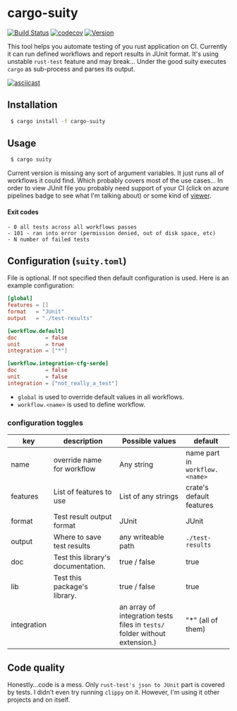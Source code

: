 # cargo-suity

[![Build Status](https://dev.azure.com/andoriyu/cargo-suity/_apis/build/status/andoriyu.cargo-suity?branchName=master)](https://dev.azure.com/andoriyu/cargo-suity/_build/latest?definitionId=3&branchName=master)
[![codecov](https://codecov.io/gh/andoriyu/cargo-suity/branch/master/graph/badge.svg)](https://codecov.io/gh/andoriyu/cargo-suity)
[![Version](https://img.shields.io/crates/v/cargo-suity.svg?style=flat)](https://crates.io/crates/cargo-suity)

This tool helps you automate testing of you rust application on CI. Currently it can run defined workflows and
 report results in JUnit format. It's using unstable `rust-test` feature and may break... Under the good suity executes
 `cargo` as sub-process and parses its output.

[![asciicast](https://asciinema.org/a/IXmGVIpJzg3lzyBCpYWe3bwwq.svg)](https://asciinema.org/a/IXmGVIpJzg3lzyBCpYWe3bwwq)

## Installation

```sh
 $ cargo install -f cargo-suity
```

## Usage
```sh
 $ cargo suity
```

Current version is missing any sort of argument variables. It just runs all of workflows it could find.
 Which probably covers most of the use cases... In order to view JUnit file you probably need support of your CI
  (click on azure pipelines badge to see what I'm talking about) or some kind of [viewer](http://lukejpreston.github.io/junit_viewer/).
 
#### Exit codes
    - 0 all tests across all workflows passes
    - 101 - ran into error (permission denied, out of disk space, etc)
    - N number of failed tests


## Configuration (`suity.toml`)

File is optional. If not specified then default configuration is used. Here is an example configuration: 
```toml
[global]
features = []
format   = "JUnit"
output   = "./test-results"

[workflow.default]
doc         = false
unit        = true
integration = ["*"]

[workflow.integration-cfg-serde]
doc         = false
unit        = false
integration = ["not_really_a_test"]
```

 - `global` is used to override default values in all workflows.
 - `workflow.<name>` is used to define workflow.
### configuration toggles
| key          	| description                        	| Possible values                                                             	| default                        	|
|--------------	|------------------------------------	|-----------------------------------------------------------------------------	|--------------------------------	|
| name         	| override name for  workflow         	| Any string                                                                  	| name part in `workflow.<name>` 	|
| features     	| List of features to use            	| List of any strings                                                         	| crate's default features       	|
| format       	| Test result output format          	| JUnit                                                                       	| JUnit                          	|
| output       	| Where to save test results         	| any writeable path                                                           	| `./test-results`               	|
| doc          	| Test this library's documentation. 	| true / false                                                                	| true                           	|
| lib          	| Test this package's library.       	| true / false                                                                	| true                           	|
| integration 	|                                    	| an array of  integration tests files in `tests/` folder without extension.) 	| "*" (all of them)              	|

## Code quality

Honestly...code is a mess. Only `rust-test's json to JUnit` part is covered by tests. I didn't even try running
 `clippy` on it.  However, I'm using it other projects and on itself. 